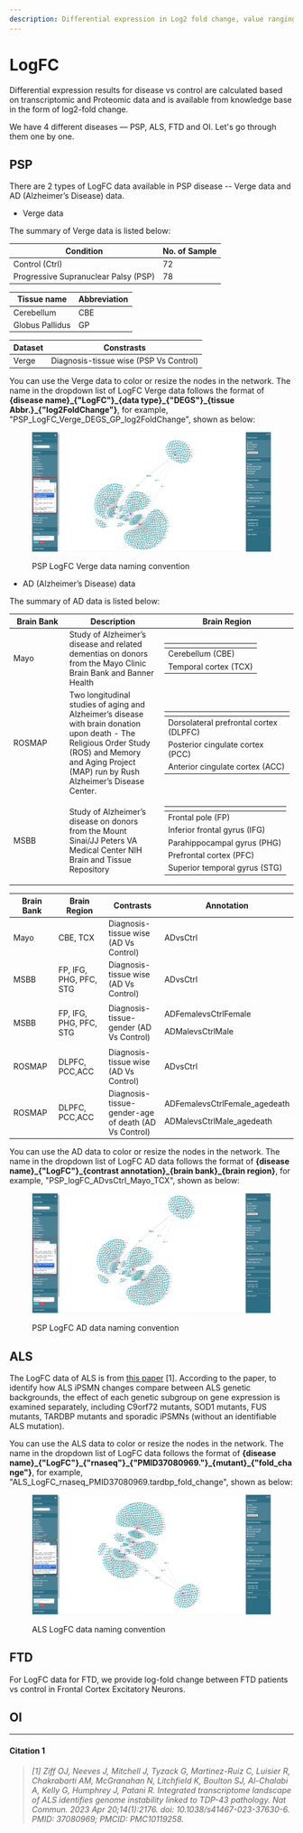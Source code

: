 ```yaml
---
description: Differential expression in Log2 fold change, value ranging from -Inf to +Inf
---
```


# LogFC

Differential expression results for disease vs control are calculated based on transcriptomic and Proteomic data and is available from knowledge base in the form of log2-fold change.

We have 4 different diseases — PSP, ALS, FTD and OI. Let's go through them one by one.

## PSP

There are 2 types of LogFC data available in PSP disease -- Verge data and AD (Alzheimer’s Disease) data.&#x20;

* Verge data

The summary of Verge data is listed below:

| Condition                            | No. of Sample |
| ------------------------------------ | ------------- |
| Control (Ctrl)                       | 72            |
| Progressive Supranuclear Palsy (PSP) | 78            |

| Tissue name     | Abbreviation |
| --------------- | ------------ |
| Cerebellum      | CBE          |
| Globus Pallidus | GP           |

| Dataset | Constrasts                             |
| ------- | -------------------------------------- |
| Verge   | Diagnosis-tissue wise (PSP Vs Control) |

You can use the Verge data to color or resize the nodes in the network. The name in the dropdown list of LogFC Verge data follows the format of **{disease name}\_{"LogFC"}\_{data type}\_{"DEGS"}\_{tissue Abbr.}\_{"log2FoldChange"}**, for example, "PSP\_LogFC\_Verge\_DEGS\_GP\_log2FoldChange", shown as below:

<figure><img src="../../.gitbook/assets/1735775213788.png" alt=""><figcaption><p>PSP LogFC Verge data naming convention</p></figcaption></figure>

* AD (Alzheimer’s Disease) data

The summary of AD data is listed below:

<table><thead><tr><th width="130">Brain Bank</th><th width="287">Description</th><th width="387">Brain Region</th></tr></thead><tbody><tr><td>Mayo</td><td>Study of Alzheimer’s disease and related dementias on donors from the Mayo Clinic Brain Bank and Banner Health</td><td><table data-header-hidden><thead><tr><th></th></tr></thead><tbody><tr><td>Cerebellum (CBE)</td></tr><tr><td>Temporal cortex (TCX)</td></tr></tbody></table></td></tr><tr><td>ROSMAP</td><td>Two longitudinal studies of aging and Alzheimer’s disease with brain donation upon death - The Religious Order Study (ROS) and Memory and Aging Project (MAP) run by Rush Alzheimer’s Disease Center.</td><td><table data-header-hidden><thead><tr><th></th></tr></thead><tbody><tr><td>Dorsolateral prefrontal cortex (DLPFC)</td></tr><tr><td>Posterior cingulate cortex (PCC)</td></tr><tr><td>Anterior cingulate cortex (ACC)</td></tr></tbody></table></td></tr><tr><td>MSBB</td><td>Study of Alzheimer’s disease on donors from the Mount Sinai/JJ Peters VA Medical Center NIH Brain and Tissue Repository</td><td><table data-header-hidden><thead><tr><th></th></tr></thead><tbody><tr><td>Frontal pole (FP)</td></tr><tr><td>Inferior frontal gyrus (IFG)</td></tr><tr><td>Parahippocampal gyrus (PHG)</td></tr><tr><td>Prefrontal cortex (PFC)</td></tr><tr><td>Superior temporal gyrus (STG)</td></tr></tbody></table></td></tr></tbody></table>

<table><thead><tr><th width="129">Brain Bank</th><th width="204">Brain Region</th><th width="203">Contrasts</th><th>Annotation</th></tr></thead><tbody><tr><td>Mayo</td><td>CBE, TCX</td><td>Diagnosis-tissue wise (AD Vs Control)</td><td>ADvsCtrl</td></tr><tr><td>MSBB</td><td>FP, IFG, PHG, PFC, STG</td><td>Diagnosis-tissue wise (AD Vs Control)</td><td>ADvsCtrl</td></tr><tr><td>MSBB</td><td>FP, IFG, PHG, PFC, STG</td><td>Diagnosis-tissue-gender (AD Vs Control)</td><td><p>ADFemalevsCtrlFemale</p><p>ADMalevsCtrlMale</p></td></tr><tr><td>ROSMAP</td><td>DLPFC, PCC,ACC</td><td>Diagnosis-tissue wise (AD Vs Control)</td><td>ADvsCtrl</td></tr><tr><td>ROSMAP</td><td>DLPFC, PCC,ACC</td><td>Diagnosis-tissue-gender-age of death (AD Vs Control)</td><td><p>ADFemalevsCtrlFemale_agedeath</p><p>ADMalevsCtrlMale_agedeath</p></td></tr></tbody></table>

You can use the AD data to color or resize the nodes in the network. The name in the dropdown list of LogFC AD data follows the format of **{disease name}\_{"LogFC"}\_{contrast annotation}\_{brain bank}\_{brain region}**, for example, "PSP\_logFC\_ADvsCtrl\_Mayo\_TCX", shown as below:

<figure><img src="../../.gitbook/assets/1735775251922.png" alt=""><figcaption><p>PSP LogFC AD data naming convention</p></figcaption></figure>

## ALS

The LogFC data of ALS is from [this paper](logfc.md#citation-1) \[1]. According to the paper, to identify how ALS iPSMN changes compare between ALS genetic backgrounds, the effect of each genetic subgroup on gene expression is examined separately, including C9orf72 mutants, SOD1 mutants, FUS mutants,  TARDBP mutants and sporadic iPSMNs (without an identifiable ALS mutation).

You can use the ALS data to color or resize the nodes in the network. The name in the dropdown list of LogFC data follows the format of **{disease name}\_{"LogFC"}\_{"rnaseq"}\_{"PMID37080969."}\_{mutant}\_{"fold\_change"}**, for example, "ALS\_LogFC\_rnaseq\_PMID37080969.tardbp\_fold\_change", shown as below:

<figure><img src="../../.gitbook/assets/1735797230622.png" alt=""><figcaption><p>ALS LogFC data naming convention</p></figcaption></figure>

## FTD

For LogFC data for FTD, we provide log-fold change between FTD patients vs control in Frontal Cortex Excitatory Neurons.

## OI



***

#### Citation 1

> _\[1] Ziff OJ, Neeves J, Mitchell J, Tyzack G, Martinez-Ruiz C, Luisier R, Chakrabarti AM, McGranahan N, Litchfield K, Boulton SJ, Al-Chalabi A, Kelly G, Humphrey J, Patani R. Integrated transcriptome landscape of ALS identifies genome instability linked to TDP-43 pathology. Nat Commun. 2023 Apr 20;14(1):2176. doi: 10.1038/s41467-023-37630-6. PMID: 37080969; PMCID: PMC10119258._
